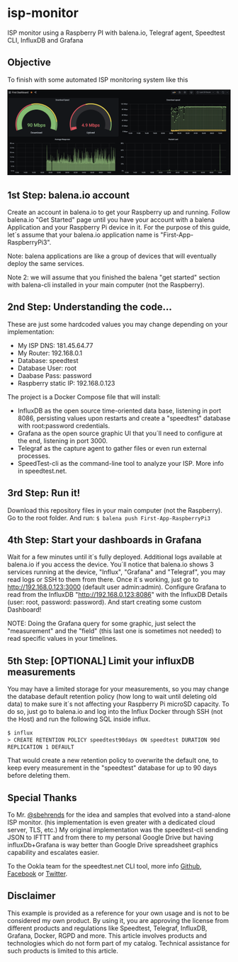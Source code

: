 # isp-monitor
ISP monitor using a Raspberry PI with balena.io, Telegraf agent, Speedtest CLI, InfluxDB and Grafana

## Objective
To finish with some automated ISP monitoring system like this

![Grafana Example](/grafana-example.png)

## 1st Step: balena.io account
Create an account in balena.io to get your Raspberry up and running.
Follow balena.io "Get Started" page until you have your account with a balena Application and your Raspberry Pi device in it.
For the purpose of this guide, let´s assume that your balena.io application name is "First-App-RaspberryPi3".

Note: balena applications are like a group of devices that will eventually deploy the same services.

Note 2: we will assume that you finished the balena "get started" section with balena-cli installed in your main computer (not the Raspberry).


## 2nd Step: Understanding the code...
These are just some hardcoded values you may change depending on your implementation:
- My ISP DNS: 181.45.64.77
- My Router: 192.168.0.1
- Database: speedtest
- Database User: root
- Daabase Pass: password
- Raspberry static IP: 192.168.0.123

The project is a Docker Compose file that will install:
- InfluxDB as the open source time-oriented data base, listening in port 8086, persisting values upon restarts and create a "speedtest" database with root:password credentials.
- Grafana as the open source graphic UI that you´ll need to configure at the end, listening in port 3000.
- Telegraf as the capture agent to gather files or even run external processes.
- SpeedTest-cli as the command-line tool to analyze your ISP. More info in speedtest.net.

## 3rd Step: Run it!
Download this repository files in your main computer (not the Raspberry).
Go to the root folder.
And run: 
```$ balena push First-App-RaspberryPi3```

## 4th Step: Start your dashboards in Grafana
Wait for a few minutes until it´s fully deployed.
Additional logs available at balena.io if you access the device.
You´ll notice that balena.io shows 3 services running at the device, "Influx", "Grafana" and "Telegraf", you may read logs or SSH to them from there.
Once it´s working, just go to http://192.168.0.123:3000 (default user admin:admin).
Configure Grafana to read from the InfluxDB "http://192.168.0.123:8086" with the InfluxDB Details (user: root, password: password).
And start creating some custom Dashboard!

NOTE: Doing the Grafana query for some graphic, just select the "measurement" and the "field" (this last one is sometimes not needed) to read specific values in your timelines.

## 5th Step: [OPTIONAL] Limit your influxDB measurements
You may have a limited storage for your measurements, so you may change the database default retention policy (how long to wait until deleting old data) to make sure it´s not affecting your Raspberry Pi microSD capacity. To do so, just go to balena.io and log into the Influx Docker through SSH (not the Host) and run the following SQL inside influx.
```
$ influx
> CREATE RETENTION POLICY speedtest90days ON speedtest DURATION 90d REPLICATION 1 DEFAULT
```
That would create a new retention policy to overwrite the default one, to keep every measurement in the "speedtest" database for up to 90 days before deleting them.

## Special Thanks
To Mr. [@sbehrends](https://github.com/sbehrends) for the idea and samples that evolved into a stand-alone ISP monitor. (his implementation is even greater with a dedicated cloud server, TLS, etc.)
My original implementation was the speedtest-cli sending JSON to IFTTT and from there to my personal Google Drive but having influxDb+Grafana is way better than Google Drive spreadsheet graphics capability and escalates easier.

To the Ookla team for the speedtest.net CLI tool, more info [Github](https://github.com/teamookla), [Facebook](https://www.facebook.com/speedtest) or [Twitter](https://twitter.com/speedtest).

## Disclaimer
This example is provided as a reference for your own usage and is not to be considered my own product.
By using it, you are approving the license from different products and regulations like Speedtest, Telegraf, InfluxDB, Grafana, Docker, RGPD and more.
This article involves products and technologies which do not form part of my catalog. Technical assistance for such products is limited to this article.

